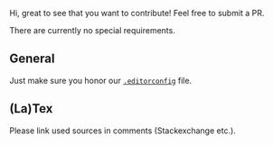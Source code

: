 Hi, great to see that you want to contribute!
Feel free to submit a PR.

There are currently no special requirements.

## General

Just make sure you honor our [`.editorconfig`](https://editorconfig.org/) file.

## (La)Tex

Please link used sources in comments (Stackexchange etc.).

